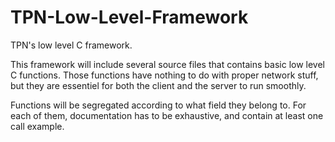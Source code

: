 # TPN-Low-Level-Framework
TPN's low level C framework.

This framework will include several source files that contains basic low level C functions. Those functions have nothing to do with proper network stuff, but they are essentiel for both the client and the server to run smoothly.

Functions will be segregated according to what field they belong to. For each of them, documentation has to be exhaustive, and contain at least one call example.
